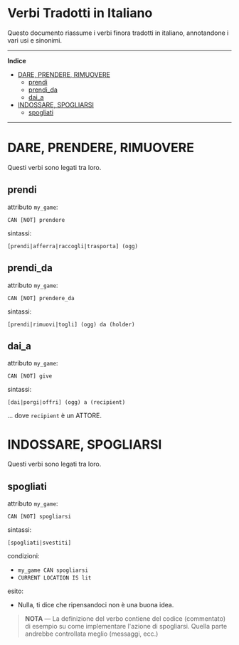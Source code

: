 # Verbi Tradotti in Italiano

Questo documento riassume i verbi finora tradotti in italiano, annotandone i vari usi e sinonimi.


-----

**Indice**

<!-- MarkdownTOC autolink="true" bracket="round" autoanchor="false" lowercase="only_ascii" uri_encoding="true" levels="1,2,3" -->

- [DARE, PRENDERE, RIMUOVERE](#dare-prendere-rimuovere)
    - [prendi](#prendi)
    - [prendi_da](#prendi_da)
    - [dai_a](#dai_a)
- [INDOSSARE, SPOGLIARSI](#indossare-spogliarsi)
    - [spogliati](#spogliati)

<!-- /MarkdownTOC -->

-----

# DARE, PRENDERE, RIMUOVERE

Questi verbi sono legati tra loro.

## prendi

attributo `my_game`:

    CAN [NOT] prendere

sintassi:

    [prendi|afferra|raccogli|trasporta] (ogg)

## prendi_da

attributo `my_game`:

    CAN [NOT] prendere_da

sintassi:

    [prendi|rimuovi|togli] (ogg) da (holder)

## dai_a

attributo `my_game`:

    CAN [NOT] give

sintassi:

    [dai|porgi|offri] (ogg) a (recipient)

... dove `recipient` è un ATTORE.

# INDOSSARE, SPOGLIARSI

Questi verbi sono legati tra loro.

## spogliati

attributo `my_game`:

    CAN [NOT] spogliarsi

sintassi:

    [spogliati|svestiti]

condizioni:

- `my_game CAN spogliarsi`
- `CURRENT LOCATION IS lit`

esito:

- Nulla, ti dice che ripensandoci non è una buona idea.

> __NOTA__ — La definizione del verbo contiene del codice (commentato) di esempio su come implementare l'azione di spogliarsi. Quella parte andrebbe controllata meglio (messaggi, ecc.)
